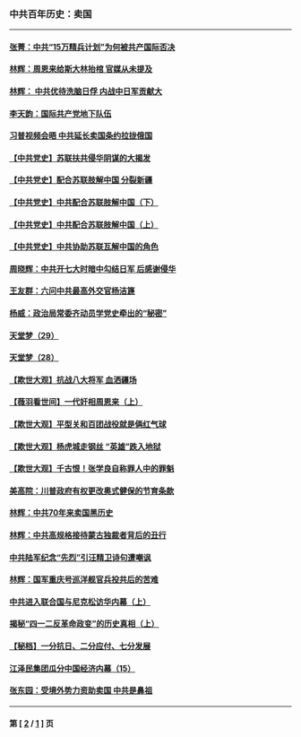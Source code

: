 ### 中共百年历史：卖国
---
#### [张菁：中共“15万精兵计划”为何被共产国际否决](../../pages/nf1176117/n13967677.md?10020430) 
#### [林辉：周恩来给斯大林抬棺 官媒从未提及](../../pages/nf1176117/n13961173.md?10020430) 
#### [林辉： 中共优待洗脑日俘 内战中日军贡献大](../../pages/nf1176117/n13624644.md?10020430) 
#### [李天韵：国际共产党地下队伍](../../pages/nf1176117/n13611808.md?10020430) 
#### [习普视频会晤 中共延长卖国条约拉拢俄国](../../pages/nf1176117/n13060971.md?10020430) 
#### [【中共党史】苏联扶共侵华阴谋的大揭发](../../pages/nf1176117/n13056050.md?10020430) 
#### [【中共党史】配合苏联肢解中国 分裂新疆](../../pages/nf1176117/n13040700.md?10020430) 
#### [【中共党史】中共配合苏联肢解中国（下）](../../pages/nf1176117/n13035660.md?10020430) 
#### [【中共党史】中共配合苏联肢解中国（上）](../../pages/nf1176117/n13030262.md?10020430) 
#### [【中共党史】中共协助苏联瓦解中国的角色](../../pages/nf1176117/n13018109.md?10020430) 
#### [周晓辉：中共开七大时暗中勾结日军 后感谢侵华](../../pages/nf1176117/n12921960.md?10020430) 
#### [王友群：六问中共最高外交官杨洁篪](../../pages/nf1176117/n12836495.md?10020430) 
#### [杨威：政治局常委齐动员学党史牵出的“秘密”](../../pages/nf1176117/n12764642.md?10020430) 
#### [天堂梦（29）](../../pages/nf1176117/n12408465.md?10020430) 
#### [天堂梦（28）](../../pages/nf1176117/n12408309.md?10020430) 
#### [【欺世大观】抗战八大将军 血洒疆场](../../pages/nf1176117/n12357044.md?10020430) 
#### [【薇羽看世间】一代奸相周恩来（上）](../../pages/nf1176117/n12401109.md?10020430) 
#### [【欺世大观】平型关和百团战役就是俩红气球](../../pages/nf1176117/n12359157.md?10020430) 
#### [【欺世大观】杨虎城走钢丝 “英雄”跌入地狱](../../pages/nf1176117/n12358840.md?10020430) 
#### [【欺世大观】千古恨！张学良自称罪人中的罪魁](../../pages/nf1176117/n12358629.md?10020430) 
#### [美高院：川普政府有权更改奥式健保的节育条款](../../pages/nf1176117/n12242171.md?10020430) 
#### [林辉：中共70年来卖国黑历史](../../pages/nf1176117/n11552181.md?10020430) 
#### [林辉：中共高规格接待蒙古独裁者背后的丑行](../../pages/nf1176117/n11225005.md?10020430) 
#### [中共陆军纪念“先烈”引汪精卫诗句遭嘲讽](../../pages/nf1176117/n11153345.md?10020430) 
#### [林辉：国军重庆号巡洋舰官兵投共后的苦难](../../pages/nf1176117/n10997801.md?10020430) 
#### [中共进入联合国与尼克松访华内幕（上）](../../pages/nf1176117/n10138788.md?10020430) 
#### [揭秘“四一二反革命政变”的历史真相（上）](../../pages/nf1176117/n9996650.md?10020430) 
#### [【秘档】一分抗日、二分应付、七分发展](../../pages/nf1176117/n9331484.md?10020430) 
#### [江泽民集团瓜分中国经济内幕（15）](../../pages/nf1176117/n9268584.md?10020430) 
#### [张东园：受境外势力资助卖国 中共是鼻祖](../../pages/nf1176117/n9272480.md?10020430) 

---
#### 第 [ [2](./2.md?10020430) / [1](./1.md?10020430) ] 页
